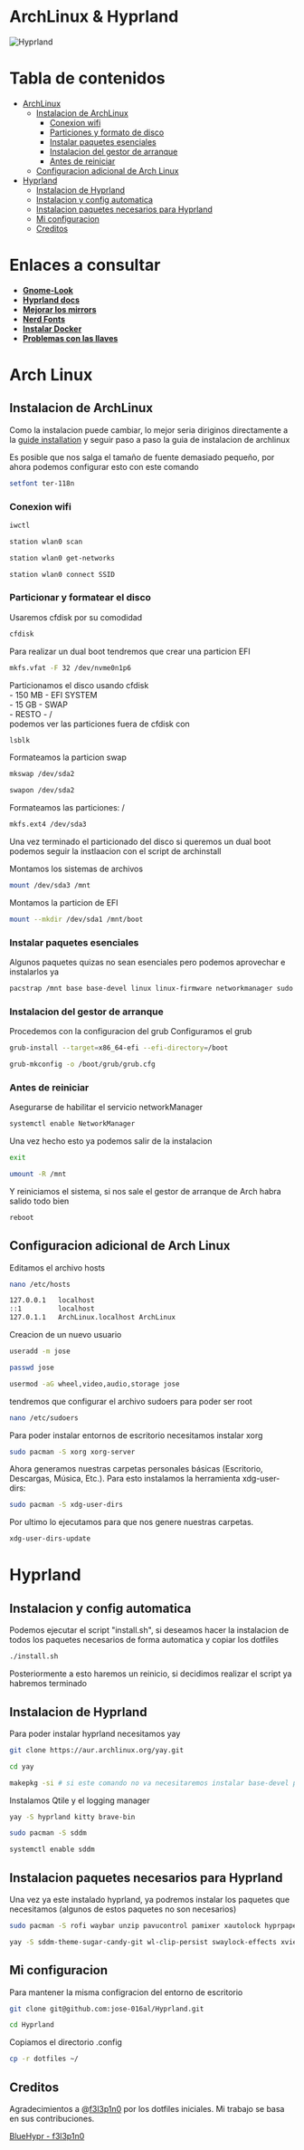 # ArchLinux & Hyprland

![Hyprland](.screenshots/hyprland.png)

# Tabla de contenidos
- [ArchLinux](#arch-linux)
  - [Instalacion de ArchLinux](#instalacion-de-archlinux)
    - [Conexion wifi](#conexion-wifi)
    - [Particiones y formato de disco](#particionar-y-formatear-el-disco)
    - [Instalar paquetes esenciales](#instalar-paquetes-esenciales)
    - [Instalacion del gestor de arranque](#instalacion-del-gestor-de-arranque)
    - [Antes de reiniciar](#antes-de-reiniciar)
  - [Configuracion adicional de Arch Linux](#configuracion-adicional-de-arch-linux)
- [Hyprland](#hyprland)
  - [Instalacion de Hyprland](#instalacion-de-hyprland)
  - [Instalacion y config automatica](#instalacion-y-config-automatica)
  - [Instalacion paquetes necesarios para Hyprland](#instalacion-paquetes-necesarios-para-hyprland)
  - [Mi configuracion](#mi-configuracion)
  - [Creditos](#creditos)

# Enlaces a consultar
- **[Gnome-Look](https://www.gnome-look.org/s/Gnome/browse/)**
- **[Hyprland docs](https://hyprland.org/)**
- **[Mejorar los mirrors](https://salmorejogeek.com/2016/11/18/usando-reflector-para-descargar-mas-rapido-de-los-mirros-de-arch-antergos/)**
- **[Nerd Fonts](https://www.nerdfonts.com/cheat-sheet)**
- **[Instalar Docker](https://linuxhint.com/arch-linux-docker-tutorial/)**
- **[Problemas con las llaves](https://superlativoblog.wordpress.com/2017/01/06/solucion-al-problema-de-llaves-actualizando-arch-o-derivadas/)**

# Arch Linux

## Instalacion de ArchLinux 
Como la instalacion puede cambiar, lo mejor seria diriginos directamente a la [guide installation](https://wiki.archlinux.org/title/Installation_guide_(Espa%C3%B1ol)) y seguir paso a paso la guia de instalacion de archlinux  

Es posible que nos salga el tamaño de fuente demasiado pequeño, por ahora podemos configurar esto con este comando
```bash
setfont ter-118n
```

### Conexion wifi
```bash
iwctl
```
```bash
station wlan0 scan       
```
```bash
station wlan0 get-networks
```
```bash
station wlan0 connect SSID
```

### Particionar y formatear el disco
Usaremos cfdisk por su comodidad
```bash
cfdisk
```
Para realizar un dual boot tendremos que crear una particion EFI 
```bash
mkfs.vfat -F 32 /dev/nvme0n1p6
```
Particionamos el disco usando cfdisk  
    - 150 MB - EFI SYSTEM  
    - 15 GB - SWAP  
    - RESTO - /  
podemos ver las particiones fuera de cfdisk con
```bash
lsblk
```
Formateamos la particion swap
```bash
mkswap /dev/sda2
```
```bash
swapon /dev/sda2
```
Formateamos las particiones: /
```bash
mkfs.ext4 /dev/sda3
```
Una vez terminado el particionado del disco si queremos un dual boot podemos seguir la instlaacion con el script de archinstall  
     
Montamos los sistemas de archivos
```bash
mount /dev/sda3 /mnt
```
Montamos la particion de EFI 
```bash
mount --mkdir /dev/sda1 /mnt/boot
```

### Instalar paquetes esenciales
Algunos paquetes quizas no sean esenciales pero podemos aprovechar e instalarlos ya
```bash
pacstrap /mnt base base-devel linux linux-firmware networkmanager sudo grub efibootmgr nano iwd git
```

### Instalacion del gestor de arranque
Procedemos con la configuracion del grub
Configuramos el grub
```bash
grub-install --target=x86_64-efi --efi-directory=/boot
```
```bash
grub-mkconfig -o /boot/grub/grub.cfg
```

### Antes de reiniciar
Asegurarse de habilitar el servicio networkManager
```bash
systemctl enable NetworkManager
```
Una vez hecho esto ya podemos salir de la instalacion
```bash
exit
```
```bash
umount -R /mnt
```
Y reiniciamos el sistema, si nos sale el gestor de arranque de Arch habra salido todo bien
```bash
reboot
```

## Configuracion adicional de Arch Linux
Editamos el archivo hosts
```bash
nano /etc/hosts

127.0.0.1	localhost   
::1		    localhost    
127.0.1.1	ArchLinux.localhost	ArchLinux      
```
Creacion de un nuevo usuario
```bash
useradd -m jose
```
```bash
passwd jose
```
```bash
usermod -aG wheel,video,audio,storage jose
```
tendremos que configurar el archivo sudoers para poder ser root
```bash
nano /etc/sudoers
```
Para poder instalar entornos de escritorio necesitamos instalar xorg
```bash
sudo pacman -S xorg xorg-server
```
Ahora generamos nuestras carpetas personales básicas (Escritorio, Descargas, Música, Etc.).
Para esto instalamos la herramienta xdg-user-dirs:
```bash
sudo pacman -S xdg-user-dirs
```
Por ultimo lo ejecutamos para que nos genere nuestras carpetas.
```bash
xdg-user-dirs-update
```

# Hyprland

## Instalacion y config automatica
Podemos ejecutar el script "install.sh", si deseamos hacer la instalacion de todos los paquetes necesarios de forma automatica y copiar los dotfiles
```bash
./install.sh
```
Posteriormente a esto haremos un reinicio, si decidimos realizar el script ya habremos terminado

## Instalacion de Hyprland
Para poder instalar hyprland necesitamos yay
```bash 
git clone https://aur.archlinux.org/yay.git
```
```bash
cd yay
```
```bash
makepkg -si # si este comando no va necesitaremos instalar base-devel por medio de pacman
```
Instalamos Qtile y el logging manager
```bash
yay -S hyprland kitty brave-bin
```
```bash
sudo pacman -S sddm
```
```bash
systemctl enable sddm
```

## Instalacion paquetes necesarios para Hyprland
Una vez ya este instalado hyprland, ya podremos instalar los paquetes que necesitamos (algunos de estos paquetes no son necesarios)
```bash
sudo pacman -S rofi waybar unzip pavucontrol pamixer xautolock hyprpaper nemo cinnamon-translations grim slurp swappy dunst zsh bat lsd neofetch wget udisks2 udiskie ntfs-3g vlc network-manager-applet spotify-launcher pacman-contrib 
```
```bash
yay -S sddm-theme-sugar-candy-git wl-clip-persist swaylock-effects xviewer zsh-syntax-highlighting zsh-autosuggestions nwg-look telegram-desktop-bin visual-studio-code-bin autofirma configuradorfnmt onedriver xfce4-power-manager gnome-disk-utility evince whatsapp-for-linux light
```

## Mi configuracion
Para mantener la misma configracion del entorno de escritorio
```bash
git clone git@github.com:jose-016al/Hyprland.git
```
```bash
cd Hyprland
```
Copiamos el directorio .config
```bash
cp -r dotfiles ~/
```

## Creditos 
<p>Agradecimientos a @<a href="https://github.com/f3l3p1n0">f3l3p1n0</a> por los dotfiles iniciales. Mi trabajo se basa en sus contribuciones.</p>
<p><a href="https://github.com/f3l3p1n0/bluehypr">BlueHypr - f3l3p1n0</a></p>
